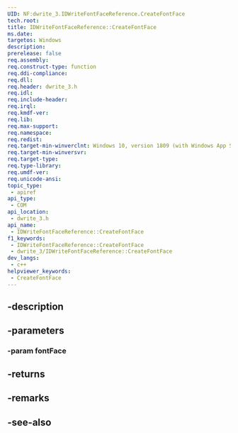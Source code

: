 ```yaml
---
UID: NF:dwrite_3.IDWriteFontFaceReference.CreateFontFace
tech.root: 
title: IDWriteFontFaceReference::CreateFontFace
ms.date: 
targetos: Windows
description: 
prerelease: false
req.assembly: 
req.construct-type: function
req.ddi-compliance: 
req.dll: 
req.header: dwrite_3.h
req.idl: 
req.include-header: 
req.irql: 
req.kmdf-ver: 
req.lib: 
req.max-support: 
req.namespace: 
req.redist: 
req.target-min-winverclnt: Windows 10, version 1809 (with Windows App SDK 0.5 or later)
req.target-min-winversvr: 
req.target-type: 
req.type-library: 
req.umdf-ver: 
req.unicode-ansi: 
topic_type:
 - apiref
api_type:
 - COM
api_location:
 - dwrite_3.h
api_name:
 - IDWriteFontFaceReference::CreateFontFace
f1_keywords:
 - IDWriteFontFaceReference::CreateFontFace
 - dwrite_3/IDWriteFontFaceReference::CreateFontFace
dev_langs:
 - c++
helpviewer_keywords:
 - CreateFontFace
---
```


## -description

## -parameters

### -param fontFace

## -returns

## -remarks

## -see-also

